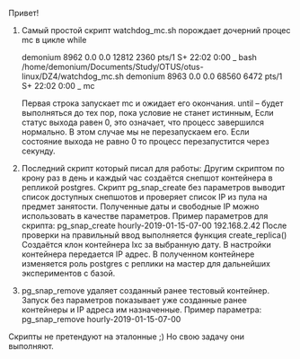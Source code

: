 Привет!

1) Самый простой скрипт watchdog_mc.sh порождает дочерний процес mc в цикле while

   demonium  8962  0.0  0.0  12812  2360 pts/1    S+   22:02   0:00          \_ bash /home/demonium/Documents/Study/OTUS/otus-linux/DZ4/watchdog_mc.sh
   demonium  8963  0.0  0.0  68560  6472 pts/1    S+   22:02   0:00              \_ mc

    Первая строка запускает mc и ожидает его окончания. 
    until – будет выполняться до тех пор, пока условие не станет истинным, 
    Если статус выхода равен 0, это означает, что процесс завершился нормально. В этом случае мы не перезапускаем его. 
    Если состояние выхода не равно 0 то процесс перезапустится через секунду.

2) Последний скрипт который писал для работы:
   Другим скриптом по крону раз в день и каждый час создаётся снепшот контейнера в репликой postgres.
   Скрипт pg_snap_create без параметров выводит список доступных снепшотов и проверяет список IP из пула на предмет занятости. 
   Полученные даты и свободные IP можно использовать в качестве параметров.
   Пример параметров для скрипта: pg_snap_create hourly-2019-01-15-07-00 192.168.2.42
   После проверки на правильный ввод выполняется функция create_replica()
   Создаётся клон контейнера lxc за выбранную дату. В настройки контейнера передается IP адрес. В полученном контейнере изменяется роль postgres с реплики на мастер для дальнейших экспериментов с базой. 
   

3) pg_snap_remove удаляет созданный ранее тестовый контейнер. Запуск без параметров показывает уже созданные ранее контейнеры и IP адреса им назначенные.
   Пример параметра: pg_snap_remove hourly-2019-01-15-07-00


Скрипты не претендуют на эталонные ;) Но свою задачу они выполняют.
